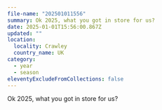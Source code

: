 ```yaml
---
file-name: "202501011556"
summary: Ok 2025, what you got in store for us?
date: 2025-01-01T15:56:00.867Z
updated: ""
location:
  locality: Crawley
  country_name: UK
category:
  - year
  - season
eleventyExcludeFromCollections: false
---
```


Ok 2025, what you got in store for us?
